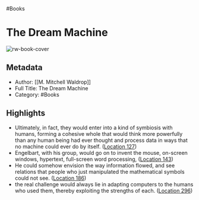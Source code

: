 #Books 


# The Dream Machine
![rw-book-cover](https://images-na.ssl-images-amazon.com/images/I/419WN-mJVgL._SL200_.jpg)

## Metadata
- Author: [[M. Mitchell Waldrop]]
- Full Title: The Dream Machine
- Category: #Books

## Highlights
- Ultimately, in fact, they would enter into a kind of symbiosis with humans, forming a cohesive whole that would think more powerfully than any human being had ever thought and process data in ways that no machine could ever do by itself. ([Location 127](https://readwise.io/to_kindle?action=open&asin=B01FIPHEXM&location=127))
- Engelbart, with his group, would go on to invent the mouse, on-screen windows, hypertext, full-screen word processing, ([Location 143](https://readwise.io/to_kindle?action=open&asin=B01FIPHEXM&location=143))
- He could somehow envision the way information flowed, and see relations that people who just manipulated the mathematical symbols could not see. ([Location 186](https://readwise.io/to_kindle?action=open&asin=B01FIPHEXM&location=186))
- the real challenge would always lie in adapting computers to the humans who used them, thereby exploiting the strengths of each. ([Location 296](https://readwise.io/to_kindle?action=open&asin=B01FIPHEXM&location=296))
